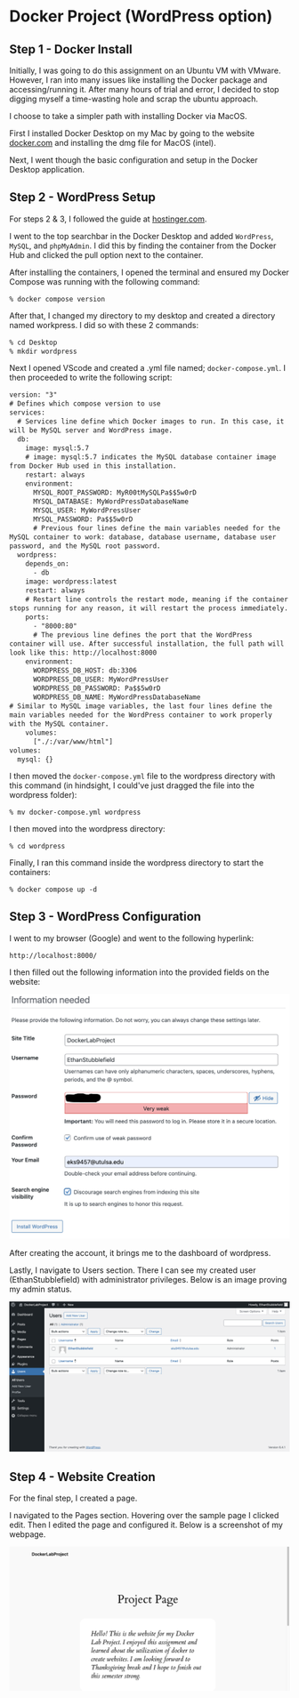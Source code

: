 # Docker Project (WordPress option)

## Step 1 - Docker Install

Initially, I was going to do this assignment on an Ubuntu VM with VMware. However, I ran into many issues like installing the Docker package and accessing/running it. After many hours of trial and error, I decided to stop digging myself a time-wasting hole and scrap the ubuntu approach.

I choose to take a simpler path with installing Docker via MacOS.

First I installed Docker Desktop on my Mac by going to the website [docker.com](https://www.docker.com/products/docker-desktop/) and installing the dmg file for MacOS (intel).

Next, I went though the basic configuration and setup in the Docker Desktop application.

## Step 2 - WordPress Setup

For steps 2 & 3, I followed the guide at [hostinger.com](https://www.hostinger.com/tutorials/run-docker-wordpress).

I went to the top searchbar in the Docker Desktop and added `WordPress`, `MySQL`, and `phpMyAdmin`. I did this by finding the container from the Docker Hub and clicked the pull option next to the container. 

After installing the containers, I opened the terminal and ensured my Docker Compose was running with the following command:

```
% docker compose version
```
After that, I changed my directory to my desktop and created a directory named workpress. I did so with these 2 commands:

```
% cd Desktop
% mkdir wordpress
```

Next I opened VScode and created a .yml file named; `docker-compose.yml`. I then proceeded to write the following script:
```
version: "3" 
# Defines which compose version to use
services:
  # Services line define which Docker images to run. In this case, it will be MySQL server and WordPress image.
  db:
    image: mysql:5.7
    # image: mysql:5.7 indicates the MySQL database container image from Docker Hub used in this installation.
    restart: always
    environment:
      MYSQL_ROOT_PASSWORD: MyR00tMySQLPa$$5w0rD
      MYSQL_DATABASE: MyWordPressDatabaseName
      MYSQL_USER: MyWordPressUser
      MYSQL_PASSWORD: Pa$$5w0rD
      # Previous four lines define the main variables needed for the MySQL container to work: database, database username, database user password, and the MySQL root password.
  wordpress:
    depends_on:
      - db
    image: wordpress:latest
    restart: always
    # Restart line controls the restart mode, meaning if the container stops running for any reason, it will restart the process immediately.
    ports:
      - "8000:80"
      # The previous line defines the port that the WordPress container will use. After successful installation, the full path will look like this: http://localhost:8000
    environment:
      WORDPRESS_DB_HOST: db:3306
      WORDPRESS_DB_USER: MyWordPressUser
      WORDPRESS_DB_PASSWORD: Pa$$5w0rD
      WORDPRESS_DB_NAME: MyWordPressDatabaseName
# Similar to MySQL image variables, the last four lines define the main variables needed for the WordPress container to work properly with the MySQL container.
    volumes:
      ["./:/var/www/html"]
volumes:
  mysql: {}
```

I then moved the `docker-compose.yml` file to the wordpress directory with this command (in hindsight, I could've just dragged the file into the wordpress folder):

```
% mv docker-compose.yml wordpress
```

I then moved into the wordpress directory:

```
% cd wordpress
```

Finally, I ran this command inside the wordpress directory to start the containers:

```
% docker compose up -d
```

## Step 3 - WordPress Configuration

I went to my browser (Google) and went to the following hyperlink:

```
http://localhost:8000/
```

I then filled out the following information into the provided fields on the website:

![login](login.png)

After creating the account, it brings me to the dashboard of wordpress.

Lastly, I navigate to Users section. There I can see my created user (EthanStubblefield) with administrator privileges. Below is an image proving my admin status. 

![admin](adminproof.png)

## Step 4 - Website Creation

For the final step, I created a page. 

I navigated to the Pages section. Hovering over the sample page I clicked edit. Then I edited the page and configured it. Below is a screenshot of my webpage.

![website](website.png)

